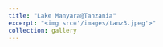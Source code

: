 ```yaml
---
title: "‎⁨Lake Manyara⁩@Tanzania"
excerpt: "<img src='/images/tanz3.jpeg'>"
collection: gallery
---
```


